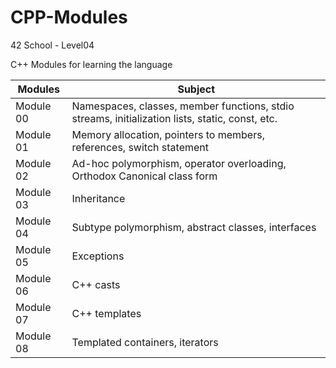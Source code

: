 # CPP-Modules
42 School - Level04

C++ Modules for learning the language

Modules   | Subject
 -------- | --------
Module 00 | Namespaces, classes, member functions, stdio streams, initialization lists, static, const, etc.
Module 01 | Memory allocation, pointers to members, references, switch statement
Module 02 | Ad-hoc polymorphism, operator overloading, Orthodox Canonical class form
Module 03 | Inheritance
Module 04 | Subtype polymorphism, abstract classes, interfaces
Module 05 | Exceptions
Module 06 | C++ casts
Module 07 | C++ templates
Module 08 | Templated containers, iterators
